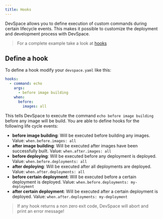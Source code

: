 ```yaml
---
title: Hooks
---
```


DevSpace allows you to define execution of custom commands during certain lifecycle events. This makes it possible to customize the deployment and development process with DevSpace.

> For a complete example take a look at [hooks](https://github.com/devspace-cloud/devspace/tree/master/examples/hooks)

## Define a hook

To define a hook modify your `devspace.yaml` like this:

```yaml
hooks:
  - command: echo
    args:
      - before image building
    when:
      before:
        images: all
```

This tells DevSpace to execute the command `echo before image building` before any image will be build. You are able to define hooks for the following life cycle events:
- **before image building**: Will be executed before building any images. Value: `when.before.images: all`
- **after image building**: Will be executed after images have been successfully built. Value: `when.after.images: all`
- **before deploying**: Will be executed before any deployment is deployed. Value: `when.before.deployments: all`
- **after deploying**: Will be executed after all deployments are deployed. Value: `when.after.deployments: all`
- **before certain deployment**: Will be executed before a certain deployment is deployed.  Value: `when.before.deployments: my-deployment`
- **after certain deployment**: Will be executed after a certain deployment is deployed.  Value: `when.after.deployments: my-deployment`

> If any hook returns a non zero exit code, DevSpace will abort and print an error message!
